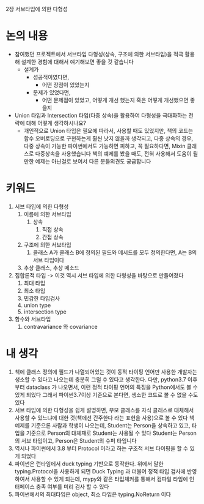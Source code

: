 2장 서브타입에 의한 다형성

# 논의 내용

- 참여했던 프로젝트에서 서브타입 다형성(상속, 구조에 의한 서브타입)을 적극 활용해 설계한 경험에 대해서 얘기해보면 좋을 것 같습니다
    - 설계가
        - 성공적이였다면,
            - 어떤 장점이 있었는지
        - 문제가 있었다면,
            - 어떤 문제점이 있었고, 어떻게 개선 했는지 혹은 어떻게 개선했으면 좋을지
- Union 타입과 Intersection 타입(다중 상속)을 활용하여 다형성을 극대화하는 전략에 대해 어떻게 생각하시나요?
    - 개인적으로 Union 타입은 필요에 따라서, 사용할 때도 있었지만, 책의 코드는 함수 오버로딩으로 구현하는게 훨씬 낫지 않을까 생각되고, 다중 상속의 경우, 다중 상속이 가능한 파이썬에서도 가능하면 피하고, 꼭 필요하다면, Mixin 클래스로 다중상속을 사용했습니다 책의 예제를 봤을 때도, 전혀 사용해서 도움이 될만한 예제는 아닌걸로 보여서 다른 분들의견도 궁금합니다

# 키워드

1. 서브 타입에 의한 다형성
    1. 이름에 의한 서브타입
        1. 상속
            1. 직접 상속
            2. 간접 상속
    2. 구조에 의한 서브타입
        1. 클래스 A가 클래스 B에 정의된 필드와 메서드를 모두 정의한다면, A는 B의 서브 타입이다
    3. 추상 클래스, 추상 메소드
2. 집합론적 타입 -> 이것 역시 서브 타입에 의한 다형성을 바탕으로 만들어졌다
    1. 최대 타입
    2. 최소 타입
    3. 민감한 타입검사
    4. union type
    5. intersection type
3. 함수와 서브타입
    1. contravariance 와 covariance

# 내 생각

1. 책에 클래스 정의에 필드가 나열되어있는 것이 동적 타이핑 언어만 사용한 개발자는 생소할 수 있다고 나오는데 충분히 그럴 수 있다고 생각한다. 다만, python3.7 이후 부터 dataclass 가 나오면서, 이런 정적 타이핑 언어의 특징을 Python에서도 볼 수 있게 되었다 그래서 파이썬3.7이상 기준으로 본다면, 생소한 코드로 볼 수 없을 수도 있다
2. 서브 타입에 의한 다형성을 쉽게 설명하면, 부모 클래스를 자식 클래스로 대체해서 사용할 수 있느냐에 대한 것(책에선 간주한다 라는 표현을 사용)으로 볼 수 있다 책 예제를 기준으론 사람과 학생이 나오는데, Student는 Person을 상속하고 있고, 타입을 기준으로 Person의 대체재로 Student는 사용될 수 있다 Student는 Person의 서브 타입이고, Person은 Student의 슈퍼 타입니다
3. 역시나 파이썬에서 3.8 부터 Protocol 이라고 하는 구조적 서브 타이핑을 할 수 있게 되었다
4. 파이썬은 런타임에서 duck typing 기반으로 동작한다. 위에서 말한 typing.Protocol을 사용하게 되면 Duck Typing 과 더불어 정적 타입 검사에 반영하여서 사용할 수 있게 되는데, mypy와 같은 타입체커를 통해서 컴파일 타임에 인터페이스 충족 여부를 미리 검사 할 수 있다
5. 파이썬에서의 최대타입은 object, 최소 타입은 typing.NoReturn 이다